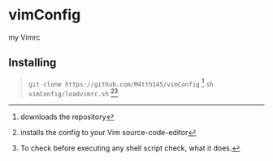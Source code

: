 # vimConfig
my Vimrc

## Installing 
> ` git clone https://github.com/M4tth145/vimConfig ` [^1]
> ` sh vimConfig/loadvimrc.sh ` [^2][^3]
[^1]: downloads the repository
[^2]: installs the config to your Vim source-code-editor
[^3]: To check before executing any shell script check, what it does.
